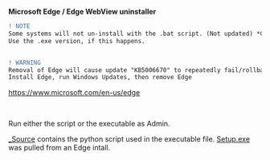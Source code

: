 **Microsoft Edge / Edge WebView uninstaller**

```diff
! NOTE
Some systems will not un-install with the .bat script. (Not updated) *Chrome version only
Use the .exe version, if this happens.


! WARNING
Removal of Edge will cause update "KB5006670" to repeatedly fail/rollback.
Install Edge, run Windows Updates, then remove Edge
```
https://www.microsoft.com/en-us/edge

<br>

Run either the script or the executable as Admin.  

[_Source](https://github.com/ShadowWhisperer/Remove-MS-Edge/tree/main/_Source) contains the python script used in the executable file. [Setup.exe](https://www.virustotal.com/gui/file/4963532e63884a66ecee0386475ee423ae7f7af8a6c6d160cf1237d085adf05e) was pulled from an Edge intall.
